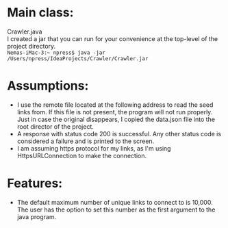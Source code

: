 # Main class:
Crawler.java
<br>I created a jar that you can run for your convenience at the top-level of the project directory.
<br>`Nemas-iMac-3:~ npress$ java -jar /Users/npress/IdeaProjects/Crawler/Crawler.jar`

# Assumptions:
- I use the remote file located at the following address to read the seed links from. If this file is not present, the program will not run properly.  Just in case the original disappears, I copied the data.json file into the root director of the project.
- A response with status code 200 is successful.  Any other status code is
considered a failure and is printed to the screen.
- I am assuming https protocol for my links, as I'm using HttpsURLConnection to make the
connection.

# Features:
- The default maximum number of unique links to connect to is 10,000.  The user has the option
 to set this number as the first argument to the java program.


